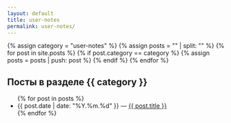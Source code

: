 ```yaml
---
layout: default
title: user-notes
permalink: user-notes/
---
```


{% assign category = "user-notes" %}
{% assign posts = "" | split: "" %}
{% for post in site.posts %}
  {% if post.category == category %}
    {% assign posts = posts | push: post %}
  {% endif %}
{% endfor %}


<h2>Посты в разделе {{ category }}</h2>

<ul class="posts">
{% for post in posts %}
    <li><span>{{ post.date | date: "%Y.%m.%d" }}</span> — <a href="{{ post.url }}">{{ post.title }}</a></li>
{% endfor %}
</ul>
